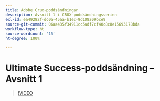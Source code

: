 ```yaml
---
title: Adobe Crux-poddsändningar
description: Avsnitt 1 i CRUX-poddsändningsserien
exl-id: ea49282f-dc0a-45aa-b1ec-9d108209bce9
source-git-commit: 06aa435f34911cc5adf7cf40c8c8e15693178bda
workflow-type: ht
source-wordcount: '15'
ht-degree: 100%

---
```


# Ultimate Success-poddsändning – Avsnitt 1

>[!VIDEO](https://video.tv.adobe.com/v/3428393?quality=12learn=on)

